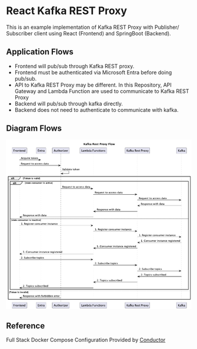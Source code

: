# React Kafka REST Proxy
This is an example implementation of Kafka REST Proxy with Publisher/ Subscriber client using React (Frontend) and SpringBoot (Backend).

## Application Flows
- Frontend will pub/sub through Kafka REST proxy.
- Frontend must be authenticated via Microsoft Entra before doing pub/sub.
- API to Kafka REST Proxy may be different. In this Repository, API Gateway and Lambda Function are used to communicate to Kafka REST Proxy
- Backend will pub/sub through kafka directly.
- Backend does not need to authenticate to communicate with kafka.

## Diagram Flows
![kafka-rest-proxy-flow.png](kafka-rest-proxy-flow.png)

## Reference
Full Stack Docker Compose Configuration Provided by [Conductor](https://github.com/conduktor/kafka-stack-docker-compose)